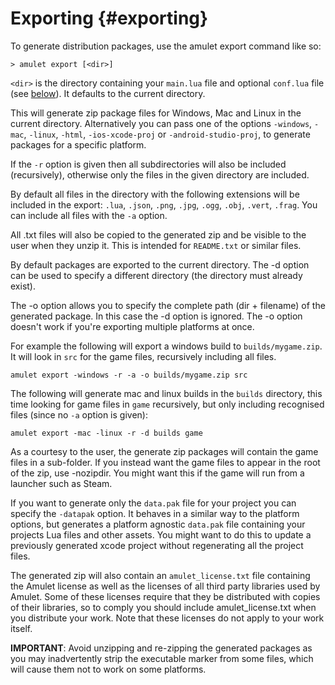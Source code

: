 
# Exporting {#exporting}

To generate distribution packages, use the amulet export command like so:

~~~ {.console}
> amulet export [<dir>]
~~~

`<dir>` is the directory containing your `main.lua` file and optional
`conf.lua` file (see [below](#config)). It defaults to the current directory.

This will generate zip package files for Windows, Mac and Linux in the
current directory.
Alternatively you can pass one of the
options `-windows`, `-mac`, `-linux`, `-html`, `-ios-xcode-proj` or `-android-studio-proj`, to
generate packages for a specific platform.

If the `-r` option is given then all subdirectories will also be included
(recursively), otherwise only the files in the given directory are included.

By default all files in the directory with the following extensions will
be included in the export: `.lua`, `.json`, `.png`, `.jpg`, `.ogg`, `.obj`,
`.vert`, `.frag`.  You can include all files with the `-a` option.

All .txt files will also be copied to the generated zip and
be visible to the user when they unzip it. This is intended for `README.txt`
or similar files.

By default packages are exported to the current directory.
The -d option can be used to specify a different directory
(the directory must already exist).

The -o option allows you to specify the complete path (dir + filename) of
the generated package. In this case the -d option is ignored. The -o option
doesn't work if you're exporting multiple platforms at once.

For example the following will export a windows build to `builds/mygame.zip`. It will
look in `src` for the game files, recursively including all files.

~~~ {.console}
amulet export -windows -r -a -o builds/mygame.zip src
~~~

The following will generate mac and linux builds in the `builds` directory, this
time looking for game files in `game` recursively, but only including
recognised files (since no `-a` option is given):

~~~ {.console}
amulet export -mac -linux -r -d builds game
~~~

As a courtesy to the user, the generate zip packages will contain the game
files in a sub-folder. If you instead want the game files to appear in the
root of the zip, use -nozipdir. You might want this if the game will
run from a launcher such as Steam.

If you want to generate only the `data.pak` file for your project 
you can specify the `-datapak` option. It behaves in a similar way to the
platform options, but generates a platform agnostic `data.pak` file
containing your projects Lua files and other assets. You might want to do this
to update a previously generated xcode project without regenerating all the
project files.

The generated zip will also contain an `amulet_license.txt` file
containing the Amulet license as well as the licenses of all third
party libraries used by Amulet. Some of these licenses require that they
be distributed with copies of their libraries, so to comply you should
include amulet_license.txt when you distribute your work. Note that
these licenses do not apply to your work itself.

**IMPORTANT**: Avoid unzipping and re-zipping the generated packages
as you may inadvertently strip the executable marker from
some files, which will cause them not to work on some platforms.
